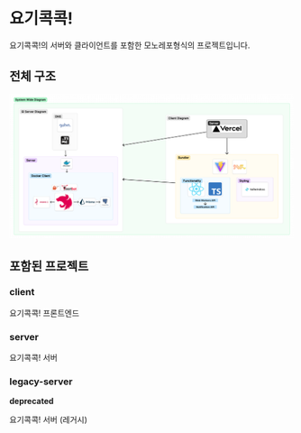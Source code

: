 # 요기콕콕!

요기콕콕!의 서버와 클라이언트를 포함한 모노레포형식의 프로젝트입니다.

## 전체 구조

![요기콕콕! 전체 구조](./docs/system-wide-diagram.png)

## 포함된 프로젝트

### client

요기콕콕! 프론트엔드

### server

요기콕콕! 서버

### legacy-server

**deprecated**

요기콕콕! 서버 (레거시)
